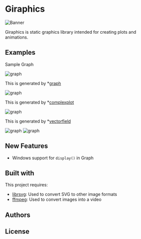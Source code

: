 # Giraphics
![Banner](https://raw.githubusercontent.com/tghira16/GiraFix/master/res/banner.svg/raw=true)

Giraphics is static graphics library intended for creating plots and animations.

## Examples
Sample Graph 

![graph](https://raw.githubusercontent.com/tghira16/GiraFix/master/Examples/example_graph.svg/raw=true)

This is generated by *[graph]


![graph](https://raw.githubusercontent.com/tghira16/GiraFix/master/Examples/example_graph.svg/raw=true)

This is generated by *[complexplot]


![graph](https://raw.githubusercontent.com/tghira16/GiraFix/master/Examples/VectorField.svg/raw=true)

This is generated by *[vectorfield]

![graph](https://github.com/tghira16/GiraFix/blob/master/Taylor/TaylorSeriesSine.gif)
![graph](https://github.com/tghira16/GiraFix/blob/master/res/DoublePendulum.gif)




## New Features
* Windows support for  `display()` in Graph

## Built with

This project requires:
* [librsvg]: Used to convert SVG to other image formats
* [ffmpeg]: Used to convert images into a video 



## Authors


[ffmpeg]: <https://ffmpeg.org/>
[librsvg]: <https://github.com/GNOME/librsvg>
[graph]: <https://github.com/tghira16/GiraFix/blob/master/Examples/graph_example.py>
[complexplot]: <https://github.com/tghira16/GiraFix/blob/master/Examples/Complex_Function_Example.py>
[vectorfield]: <https://github.com/tghira16/GiraFix/blob/master/Examples/Vector_field_example.py>


## License
